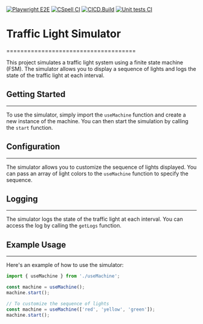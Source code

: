 [![Playwright E2E](https://github.com/teamco/fsm/actions/workflows/playwright.yml/badge.svg)](https://github.com/teamco/fsm/actions/workflows/playwright.yml)
[![CSpell CI](https://github.com/teamco/fsm/actions/workflows/cspell.yml/badge.svg)](https://github.com/teamco/fsm/actions/workflows/cspell.yml)
[![CICD.Build](https://github.com/teamco/fsm/actions/workflows/build.yml/badge.svg)](https://github.com/teamco/fsm/actions/workflows/build.yml)
[![Unit tests CI](https://github.com/teamco/fsm/actions/workflows/unit.test.js.yml/badge.svg)](https://github.com/teamco/fsm/actions/workflows/unit.test.js.yml)

# Traffic Light Simulator
=====================================

This project simulates a traffic light system using a finite state machine (FSM). The simulator allows you to display a sequence of lights and logs the state of the traffic light at each interval.

## Getting Started
---------------

To use the simulator, simply import the `useMachine` function and create a new instance of the machine. You can then start the simulation by calling the `start` function.

## Configuration
-------------

The simulator allows you to customize the sequence of lights displayed. You can pass an array of light colors to the `useMachine` function to specify the sequence.

## Logging
------

The simulator logs the state of the traffic light at each interval. You can access the log by calling the `getLogs` function.

## Example Usage
-------------

Here's an example of how to use the simulator:
```javascript
import { useMachine } from './useMachine';

const machine = useMachine();
machine.start();

// To customize the sequence of lights
const machine = useMachine(['red', 'yellow', 'green']);
machine.start();
```
